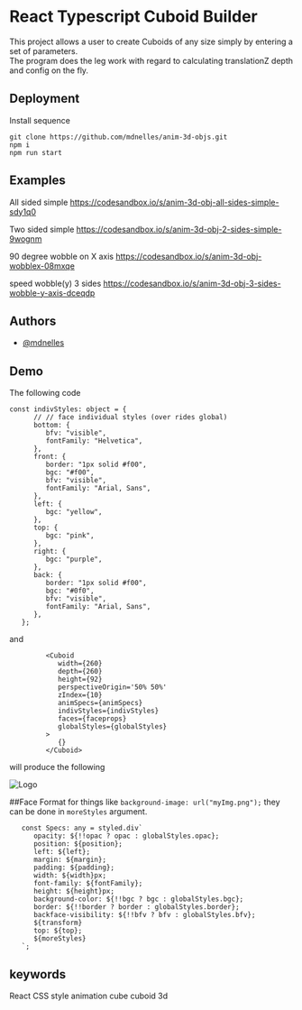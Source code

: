 # React Typescript Cuboid Builder

This project allows a user to create Cuboids of any size simply by entering a set of parameters.  
The program does the leg work with regard to calculating translationZ depth and config on the fly.

## Deployment

Install sequence

```
git clone https://github.com/mdnelles/anim-3d-objs.git
npm i
npm run start
```

## Examples

All sided simple https://codesandbox.io/s/anim-3d-obj-all-sides-simple-sdy1q0

Two sided simple https://codesandbox.io/s/anim-3d-obj-2-sides-simple-9wognm

90 degree wobble on X axis https://codesandbox.io/s/anim-3d-obj-wobblex-08mxqe

speed wobble(y) 3 sides https://codesandbox.io/s/anim-3d-obj-3-sides-wobble-y-axis-dceqdp

## Authors

-   [@mdnelles](https://github.com/mdnelles)

## Demo

The following code

```
const indivStyles: object = {
      // // face individual styles (over rides global)
      bottom: {
         bfv: "visible",
         fontFamily: "Helvetica",
      },
      front: {
         border: "1px solid #f00",
         bgc: "#f00",
         bfv: "visible",
         fontFamily: "Arial, Sans",
      },
      left: {
         bgc: "yellow",
      },
      top: {
         bgc: "pink",
      },
      right: {
         bgc: "purple",
      },
      back: {
         border: "1px solid #f00",
         bgc: "#0f0",
         bfv: "visible",
         fontFamily: "Arial, Sans",
      },
   };
```

and

```
         <Cuboid
            width={260}
            depth={260}
            height={92}
            perspectiveOrigin='50% 50%'
            zIndex={10}
            animSpecs={animSpecs}
            indivStyles={indivStyles}
            faces={faceprops}
            globalStyles={globalStyles}
         >
            {}
         </Cuboid>
```

will produce the following

![Logo](https://raw.githubusercontent.com/mdnelles/objs-local/main/img.png?token=GHSAT0AAAAAABQVNJ4VATWQM4SI3LXSTDZWYVDOL7Q)

##Face Format for things like `background-image: url("myImg.png");` they can be done in `moreStyles` argument.

```
   const Specs: any = styled.div`
      opacity: ${!!opac ? opac : globalStyles.opac};
      position: ${position};
      left: ${left};
      margin: ${margin};
      padding: ${padding};
      width: ${width}px;
      font-family: ${fontFamily};
      height: ${height}px;
      background-color: ${!!bgc ? bgc : globalStyles.bgc};
      border: ${!!border ? border : globalStyles.border};
      backface-visibility: ${!!bfv ? bfv : globalStyles.bfv};
      ${transform}
      top: ${top};
      ${moreStyles}
   `;
```

## keywords

React CSS style animation cube cuboid 3d
